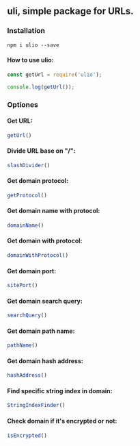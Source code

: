 ## uli, simple package for URLs.

### Installation
```npm i ulio --save```

#### How to use ulio:
```js 
const getUrl = require('ulio');

console.log(getUrl());
``` 

### Optiones

#### Get URL:
```js
getUrl()
```

#### Divide URL base on "/":
```js 
slashDivider()
```

#### Get domain protocol:
```js
getProtocol()
```

#### Get domain name with protocol:
```js
domainName()
```

#### Get domain with protocol:
```js
domainWithProtocol()
```

#### Get domain port:
```js
sitePort()
```

#### Get domain search query:
```js
searchQuery()
```

#### Get domain path name:
```js
pathName()
```

#### Get domain hash address:
```js
hashAddress()
```

#### Find specific string index in domain:
```js
StringIndexFinder()
```

#### Check domain if it's encrypted or not:
```js
isEncrypted()
```

